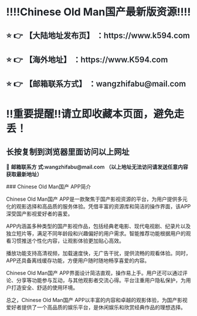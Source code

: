 <div class="markdown-heading" style="color:#1F2328;font-family:-apple-system, BlinkMacSystemFont, &quot;font-size:16px;background-color:#FFFFFF;"> <h1 class="heading-element" style="margin-left:0px;font-weight:var(--base-text- weight-semibold, 600);"> ‼️‼️Chinese Old Man国产最新版资源‼️‼️ </h1> </div> <div class="markdown-heading" style="color:#1F2328;font-family:-apple-system, BlinkMacSystemFont, &quot;font-size:16px;background-color:#FFFFFF;"> <h2 class="heading-element" style="font-weight:var(--base-text-weight-semibold, 600);"> ⭐ 👉 【大陆地址发布页】 ：https://www.k594.com </h2> </div> <div class="markdown-heading" style="color:#1F2328;font-family:-apple-system, BlinkMacSystemFont, &quot;font-size:16px;background-color:#FFFFFF;"> <h2 class="heading-element" style="font-weight:var(--base-text-weight-semibold, 600);"> ⭐ 👉 【海外地址】 ：https://www.K594.com </h2> </div> <div class="markdown-heading" style="color:#1F2328;font-family:-apple-system, BlinkMacSystemFont, &quot;font-size:16px;background-color:#FFFFFF;"> <h2 class="heading-element" style="font-weight:var(--base-text-weight-semibold, 600);"> ⭐ 👉 【邮箱联系方式】 ：wangzhifabu@mail.com </h2> </div> <div class="markdown-heading" style="color:#1F2328;font-family:-apple-system, BlinkMacSystemFont, &quot;font-size:16px;background-color:#FFFFFF;"> <h1 class="heading-element" style="margin-left:0px;font-weight:var(--base-text- weight-semibold, 600);"> ‼️重要提醒‼️请立即收藏本页面，避免走丢！ </h1> </div> <div class="markdown-heading" style="color:#1F2328;font-family:-apple-system, BlinkMacSystemFont, &quot;font-size:16px;background-color:#FFFFFF;"> <h2 class="heading-element" style="font-weight:var(--base-text-weight-semibold, 600);"> 长按复制到浏览器里面访问以上网址 </h2> </div> <p style="color:#1F2328;font-family:-apple-system, BlinkMacSystemFont, &quot;font- size:16px;background-color:#FFFFFF;"> 📧&nbsp;<span style="font-weight:var(--base-text-weight-semibold, 600);">邮箱联系方 式:wangzhifabu@mail.com&nbsp;（以上地址无法访问请发送任意内容获取最新地址）</span> </p>
### Chinese Old Man国产 APP简介  

Chinese Old Man国产 APP是一款聚焦于国产影视资源的平台，为用户提供多元化的观影选择和高品质的服务体验。凭借丰富的资源库和简洁的操作界面，该APP深受国产影视爱好者的喜爱。  

APP内涵盖多种类型的国产影视作品，包括经典老电影、现代电视剧、纪录片以及独立短片等，满足不同年龄段和兴趣偏好的用户需求。智能推荐功能根据用户的观看习惯推送个性化内容，让观影体验更加贴心高效。  

播放功能支持高清视频，加载速度快，无广告干扰，提供流畅的观看体验。同时，APP还具备离线缓存功能，方便用户随时随地畅享喜爱的内容。  

Chinese Old Man国产 APP界面设计简洁直观，操作易上手。用户还可以通过评论、分享等功能参与互动，与其他观影者交流心得。平台注重用户隐私保护，为用户打造安全、舒适的使用环境。  

总之，Chinese Old Man国产 APP以丰富的内容和卓越的观影体验，为国产影视爱好者提供了一个高品质的娱乐平台，是休闲娱乐和欣赏经典作品的理想选择。
